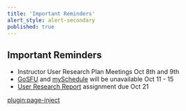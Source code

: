 ```yaml
---
title: 'Important Reminders'
alert_style: alert-secondary
published: true
---
```


## Important Reminders

* Instructor User Research Plan Meetings Oct 8th and 9th
* [GoSFU](https://www.sfu.ca/students/advising-resources/help.html) and [mySchedule](https://www.sfu.ca/students/enrollment/myschedule.html) will be unavailable Oct 11 - 15
* [User Research Report](https://canvas.sfu.ca/courses/47119/assignments/387247) assignment due Oct 21

[plugin:page-inject](../../canvaslms-assignments/weekly-review-quizzes/week-06?template=partials/linkbutton)
